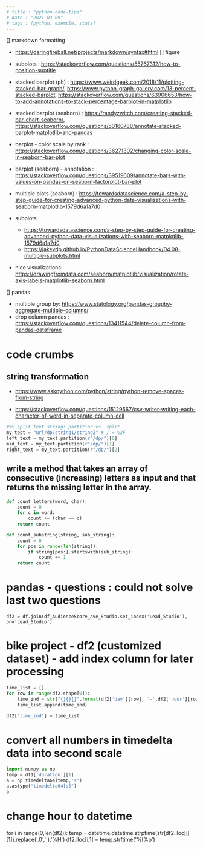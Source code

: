 ```yaml
---
# title : "python-code-tips"
# date : "2021-03-09"
# tags : [python, exemple, stats]
---
```



[] markdown formatting
  - https://daringfireball.net/projects/markdown/syntax#html
[] figure
  - subplots : https://stackoverflow.com/questions/55767312/how-to-position-suptitle
  - stacked barplot (plt) : https://www.weirdgeek.com/2018/11/plotting-stacked-bar-graph/, https://www.python-graph-gallery.com/13-percent-stacked-barplot, https://stackoverflow.com/questions/63906653/how-to-add-annotations-to-stack-percentage-barplot-in-matplotlib

  - stacked barplot (seaborn) : https://randyzwitch.com/creating-stacked-bar-chart-seaborn/, https://stackoverflow.com/questions/50160788/annotate-stacked-barplot-matplotlib-and-pandas

  - barplot - color scale by rank : https://stackoverflow.com/questions/36271302/changing-color-scale-in-seaborn-bar-plot
  - barplot (seaborn) - annotation : https://stackoverflow.com/questions/39519609/annotate-bars-with-values-on-pandas-on-seaborn-factorplot-bar-plot

  - multiple plots (seaborn) : https://towardsdatascience.com/a-step-by-step-guide-for-creating-advanced-python-data-visualizations-with-seaborn-matplotlib-1579d6a1a7d0
  - subplots 
    - https://towardsdatascience.com/a-step-by-step-guide-for-creating-advanced-python-data-visualizations-with-seaborn-matplotlib-1579d6a1a7d0
    - https://jakevdp.github.io/PythonDataScienceHandbook/04.08-multiple-subplots.html

  - nice visualizations: https://drawingfromdata.com/seaborn/matplotlib/visualization/rotate-axis-labels-matplotlib-seaborn.html


[] pandas
  - multiple group by: https://www.statology.org/pandas-groupby-aggregate-multiple-columns/
  - drop column pandas : https://stackoverflow.com/questions/13411544/delete-column-from-pandas-dataframe

# code crumbs

## string transformation 
- https://www.askpython.com/python/string/python-remove-spaces-from-string

- https://stackoverflow.com/questions/15129567/csv-writer-writing-each-character-of-word-in-separate-column-cell

```python
#%% split text string: partition vs. split
my_test = "url/dp/string1/string2" # / = %2F
left_text = my_text.partition(r"/dp/")[0]
mid_text = my_text.partition(r"/dp/")[1]
right_text = my_text.partition(r"/dp/")[2]
```

## write a method that takes an array of consecutive (increasing) letters as input and that returns the missing letter in the array.
```python
def count_letters(word, char):
    count = 0
    for c in word:
        count += (char == c)
    return count

def count_substring(string, sub_string):
    count = 0
    for pos in range(len(string)):
        if string[pos:].startswith(sub_string):
            count += 1
    return count
```

# pandas - questions : could not solve last two questions
```
df2 = df.join(df_AudienceScore_ave_Studio.set_index('Lead_Studio'), on='Lead_Studio')
```

# bike project - df2 (customized dataset) - add index column for later processing
```python
time_list = []
for row in range(df2.shape[0]):
    time_ind = str("{}{}{}".format(df2['day'][row], '-',df2['hour'][row]))
    time_list.append(time_ind)

df2['time_ind'] = time_list
```

# convert all numbers in timedelta data into second scale 
```python
import numpy as np
temp = df1['duration'][1]
a = np.timedelta64(temp,'s')
a.astype("timedelta64[s]")
a
```

# change hour to datetime
for i in range(0,len(df2)):
  temp = datetime.datetime.strptime(str(df2.iloc[i][1]).replace('.0',''),'%H')
  df2.iloc[i,1] = temp.strftime('%I%p')
